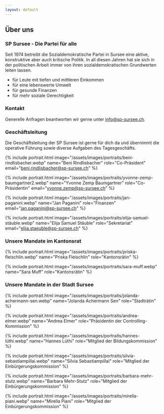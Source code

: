```yaml
---
layout: default
---
```


## Über uns

### SP Sursee - Die Partei für alle

Seit 1974 betreibt die Sozialdemokratische Partei in Sursee eine aktive, konstruktive aber auch kritische Politik.
In all diesen Jahren hat sie sich in der politischen Arbeit immer von ihren sozialdemokratischen Grundwerten leiten lassen.

* für Leute mit tiefen und mittleren Einkommen
* für eine lebenswerte Umwelt
* für gesunde Finanzen
* für mehr soziale Gerechtigkeit

### Kontakt

Generelle Anfragen beantworten wir gerne unter [info@sp-sursee.ch](mailto:info@sp-sursee.ch).

### Geschäftsleitung

Die Geschäftsleitung der SP Sursee ist gerne für dich da und übernimmt die operative Führung sowie diverse Aufgaben des Tagesgeschäfts.

{% include portrait.html
image="/assets/images/portraits/beni-rindlisbacher.webp"
name="Beni Rindlisbacher"
role="Co-Präsident"
email="beni.rindlisbacher@sp-sursee.ch"
%}

{% include portrait.html
image="/assets/images/portraits/yvonne-zemp-baumgartner2.webp"
name="Yvonne Zemp Baumgartner"
role="Co-Präsidentin"
email="yvonne.zemp@sp-sursee.ch"
%}

{% include portrait.html
image="/assets/images/portraits/jan-paganini.webp"
name="Jan Paganini"
role="Finanzen"
email="jan.paganini@sp-sursee.ch"
%}

{% include portrait.html
image="/assets/images/portraits/elija-samuel-stäuble.webp"
name="Elija Samuel Stäuble"
role="Sekretariat"
email="elija.staeuble@sp-sursee.ch"
%}

### Unsere Mandate im Kantonsrat

{% include portrait.html
image="/assets/images/portraits/priska-fleischlin.webp"
name="Priska Fleischlin"
role="Kantonsrätin"
%}

{% include portrait.html
image="/assets/images/portraits/sara-muff.webp"
name="Sara Muff"
role="Kantonsrätin"
%}

### Unsere Mandate in der Stadt Sursee

{% include portrait.html
image="/assets/images/portraits/jolanda-achermann-sen.webp"
name="Jolanda Achermann Sen"
role="Stadträtin"
%}

{% include portrait.html
image="/assets/images/portraits/andrea-elmer.webp"
name="Andrea Elmer"
role="Präsidentin der Controlling-Kommission"
%}

{% include portrait.html
image="/assets/images/portraits/hannes-lüthi.webp"
name="Hannes Lüthi"
role="Mitglied der Bildungskommission"
%}

{% include portrait.html
image="/assets/images/portraits/silvia-sebastiampillai.webp"
name="Silvia Sebastiampillai"
role="Mitglied der Einbürgerungskommission"
%}

{% include portrait.html
image="/assets/images/portraits/barbara-mehr-stutz.webp"
name="Barbara Mehr-Stutz"
role="Mitglied der Einbürgerungskommission"
%}

{% include portrait.html
image="/assets/images/portraits/mirella-piani.webp"
name="Mirella Piani"
role="Mitglied der Einbürgerungskommission"
%}
